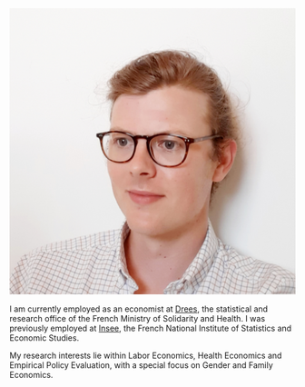 ![Me](20200605_185543.jpg)

I am currently employed as an economist at [Drees](https://drees.solidarites-sante.gouv.fr/etudes-et-statistiques/), the statistical and research office of the French Ministry of Solidarity and Health. I was previously employed at [Insee](https://insee.fr/fr/accueil), the French National Institute of Statistics and Economic Studies. 

My research interests lie within Labor Economics, Health Economics and Empirical Policy Evaluation, with a special focus on Gender and Family Economics.
